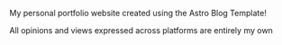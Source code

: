 My personal portfolio website created using the Astro Blog Template!

All opinions and views expressed across platforms are entirely my own